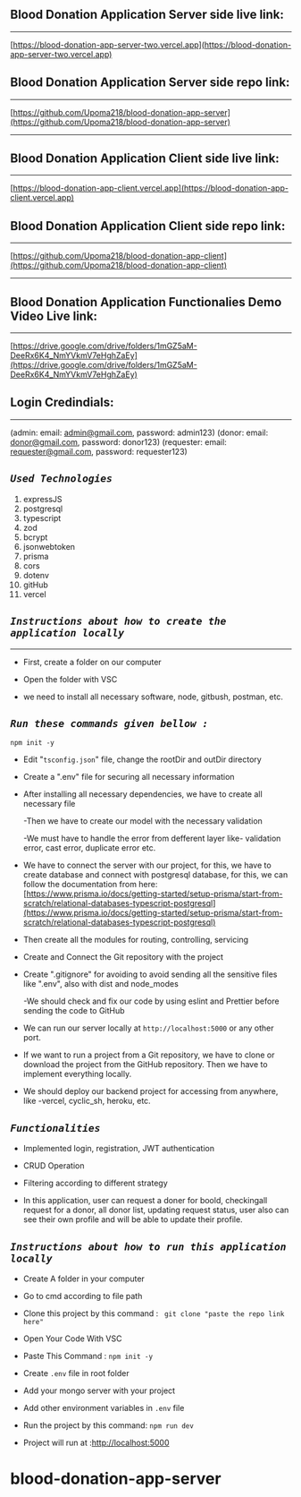 ## Blood Donation Application Server side live link:

---

[https://blood-donation-app-server-two.vercel.app](https://blood-donation-app-server-two.vercel.app)

## Blood Donation Application Server side repo link:

---

[https://github.com/Upoma218/blood-donation-app-server](https://github.com/Upoma218/blood-donation-app-server)

---

## Blood Donation Application Client side live link:

---

[https://blood-donation-app-client.vercel.app](https://blood-donation-app-client.vercel.app)

## Blood Donation Application Client side repo link:

---

[https://github.com/Upoma218/blood-donation-app-client](https://github.com/Upoma218/blood-donation-app-client)

---

## Blood Donation Application Functionalies Demo Video Live link:

---

[https://drive.google.com/drive/folders/1mGZ5aM-DeeRx6K4_NmYVkmV7eHghZaEy](https://drive.google.com/drive/folders/1mGZ5aM-DeeRx6K4_NmYVkmV7eHghZaEy)

## Login Credindials:

---

(admin: email: admin@gmail.com, password: admin123)
(donor: email: donor@gmail.com, password: donor123)
(requester: email: requester@gmail.com, password: requester123)

## **_`Used Technologies`_**

1. expressJS
2. postgresql
3. typescript
4. zod
5. bcrypt
6. jsonwebtoken
7. prisma
8. cors
9. dotenv
10. gitHub
11. vercel

## **_`Instructions about how to create the application locally`_**

---

- First, create a folder on our computer

- Open the folder with VSC

- we need to install all necessary software, node, gitbush, postman, etc.

## **_`Run these commands given bellow :`_**

```
npm init -y

```

- Edit "`tsconfig.json`" file, change the rootDir and outDir directory

- Create a ".env" file for securing all necessary information

- After installing all necessary dependencies, we have to create all necessary file

  -Then we have to create our model with the necessary validation

  -We must have to handle the error from defferent layer like- validation error, cast error, duplicate error etc.

- We have to connect the server with our project, for this, we have to create database and connect with postgresql database, for this, we can follow the documentation from here: [https://www.prisma.io/docs/getting-started/setup-prisma/start-from-scratch/relational-databases-typescript-postgresql](https://www.prisma.io/docs/getting-started/setup-prisma/start-from-scratch/relational-databases-typescript-postgresql)

- Then create all the modules for routing, controlling, servicing

- Create and Connect the Git repository with the project

- Create ".gitignore" for avoiding to avoid sending all the sensitive files like ".env", also with dist and node_modes

  -We should check and fix our code by using eslint and Prettier before sending the code to GitHub

- We can run our server locally at `http://localhost:5000` or any other port.

- If we want to run a project from a Git repository, we have to clone or download the project from the GitHub repository. Then we have to implement everything locally.

- We should deploy our backend project for accessing from anywhere, like -vercel, cyclic_sh, heroku, etc.

## **_`Functionalities`_**

- Implemented login, registration, JWT authentication

- CRUD Operation

- Filtering according to different strategy

- In this application, user can request a doner for boold, checkingall request for a donor, all donor list, updating request status, user also can see their own profile and will be able to update their profile.

## **_`Instructions about how to run this application locally`_**

- Create A folder in your computer
- Go to cmd according to file path
- Clone this project by this command : `
git clone "paste the repo link here"`

- Open Your Code With VSC
- Paste This Command : `npm init -y`
- Create `.env` file in root folder
- Add your mongo server with your project
- Add other environment variables in `.env` file
- Run the project by this command: `npm run dev`
- Project will run at :[http://localhost:5000](http://localhost:5000)

# blood-donation-app-server
